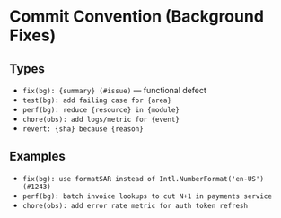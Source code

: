 # Commit Convention (Background Fixes)

## Types
- `fix(bg): {summary} (#issue)` — functional defect
- `test(bg): add failing case for {area}`
- `perf(bg): reduce {resource} in {module}`
- `chore(obs): add logs/metric for {event}`
- `revert: {sha} because {reason}`

## Examples
- `fix(bg): use formatSAR instead of Intl.NumberFormat('en-US') (#1243)`
- `perf(bg): batch invoice lookups to cut N+1 in payments service`
- `chore(obs): add error rate metric for auth token refresh`